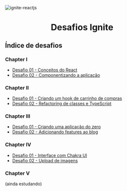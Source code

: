 <img alt="ignite-reactjs" title="ignite-reactjs" src="https://camo.githubusercontent.com/da00d1d0de49a4a6b5b64e5538ff21f8d41b686f10a18b158a7558d8b94462c8/68747470733a2f2f7265732e636c6f7564696e6172792e636f6d2f646c6f6164623262782f696d6167652f75706c6f61642f76313633353939343834352f30666638616338302d383032362d313165622d386564312d6538623737373634666263645f656c336674332e706e67">

<h1 align="center">
  Desafios Ignite
</h1>

## Índice de desafios

### Chapter I

- [Desafio 01 - Conceitos do React](https://github.com/marcos-moura97/reacjts-ignite-desafios/tree/main/desafio01-trilha-reactjs)
- [Desafio 02 - Componentizando a aplicação](https://github.com/marcos-moura97/reacjts-ignite-desafios/tree/main/desafio02-trilha-reactjs)

### Chapter II

- [Desafio 01 - Criando um hook de carrinho de compras](https://github.com/marcos-moura97/reacjts-ignite-desafios/tree/main/desafio03-trilha-reactjs)
- [Desafio 02 - Refactoring de classes e TypeScript](https://github.com/marcos-moura97/reacjts-ignite-desafios/tree/main/desafio04-trilha-reactjs)

### Chapter III

- [Desafio 01 - Criando uma aplicação do zero](https://github.com/marcos-moura97/reacjts-ignite-desafios/tree/main/desafio05-trilha-reactjs)
- [Desafio 02 - Adicionando features ao blog](https://github.com/marcos-moura97/reacjts-ignite-desafios/tree/main/desafio06-trilha-reactjs)

### Chapter IV

- [Desafio 01 - Interface com Chakra UI](https://github.com/marcos-moura97/reacjts-ignite-desafios/tree/main/desafio07-trilha-reactjs)
- [Desafio 02 - Upload de imagens](https://github.com/marcos-moura97/reacjts-ignite-desafios/tree/main/desafio08-trilha-reactjs)

### Chapter V

(ainda estudando)
